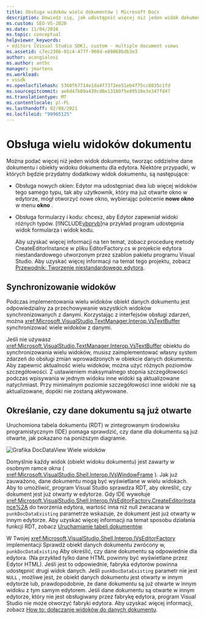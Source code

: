 ```yaml
---
title: Obsługa widoków wielu dokumentów | Microsoft Docs
description: Dowiedz się, jak udostępnić więcej niż jeden widok dokumentu przy użyciu oddzielnych danych dokumentu i obiektów widoku dokumentu dla niestandardowego edytora w Visual Studio SDK.
ms.custom: SEO-VS-2020
ms.date: 11/04/2016
ms.topic: conceptual
helpviewer_keywords:
- editors [Visual Studio SDK], custom - multiple document views
ms.assetid: c7ec2366-91c4-477f-908d-e89068bdb3e3
author: acangialosi
ms.author: anthc
manager: jmartens
ms.workload:
- vssdk
ms.openlocfilehash: 5360f67714e1da4f7372ee51eb4f75cc8835c1fd
ms.sourcegitcommit: ae6d47b09a439cd0e13180f5e89510e3e347fd47
ms.translationtype: MT
ms.contentlocale: pl-PL
ms.lasthandoff: 02/08/2021
ms.locfileid: "99965125"
---
```

# <a name="supporting-multiple-document-views"></a>Obsługa wielu widoków dokumentu
Można podać więcej niż jeden widok dokumentu, tworząc oddzielne dane dokumentu i obiekty widoku dokumentu dla edytora. Niektóre przypadki, w których będzie przydatny dodatkowy widok dokumentu, są następujące:

- Obsługa nowych okien: Edytor ma udostępniać dwa lub więcej widoków tego samego typu, tak aby użytkownik, który ma już otwarte okno w edytorze, mógł otworzyć nowe okno, wybierając polecenie **nowe okno** w menu **okno** .

- Obsługa formularzy i kodu: chcesz, aby Edytor zapewniał widoki różnych typów. [!INCLUDE[vbprvb](../code-quality/includes/vbprvb_md.md)]na przykład program udostępnia widok formularza i widok kodu.

  Aby uzyskać więcej informacji na ten temat, zobacz procedurę metody CreateEditorInstance w pliku EditorFactory.cs w projekcie edytora niestandardowego utworzonym przez szablon pakietu programu Visual Studio. Aby uzyskać więcej informacji na temat tego projektu, zobacz [Przewodnik: Tworzenie niestandardowego edytora](../extensibility/walkthrough-creating-a-custom-editor.md).

## <a name="synchronizing-views"></a>Synchronizowanie widoków
 Podczas implementowania wielu widoków obiekt danych dokumentu jest odpowiedzialny za przechowywanie wszystkich widoków synchronizowanych z danymi. Korzystając z interfejsów obsługi zdarzeń, można <xref:Microsoft.VisualStudio.TextManager.Interop.VsTextBuffer> synchronizować wiele widoków z danymi.

 Jeśli nie używasz <xref:Microsoft.VisualStudio.TextManager.Interop.VsTextBuffer> obiektu do synchronizowania wielu widoków, musisz zaimplementować własny system zdarzeń do obsługi zmian wprowadzonych w obiekcie danych dokumentu. Aby zapewnić aktualność wielu widoków, można użyć różnych poziomów szczegółowości. Z ustawieniem maksymalnego stopnia szczegółowości podczas wpisywania w jednym widoku inne widoki są aktualizowane natychmiast. Przy minimalnym poziomie szczegółowości inne widoki nie są aktualizowane, dopóki nie zostaną aktywowane.

## <a name="determining-whether-document-data-is-already-open"></a>Określanie, czy dane dokumentu są już otwarte
 Uruchomiona tabela dokumentu (RDT) w zintegrowanym środowisku programistycznym (IDE) pomaga sprawdzić, czy dane dla dokumentu są już otwarte, jak pokazano na poniższym diagramie.

 ![Grafika DocDataView](../extensibility/media/docdataview.gif "Docdataview") Wiele widoków

 Domyślnie każdy widok (obiekt widoku dokumentu) jest zawarty w osobnym ramce okna ( <xref:Microsoft.VisualStudio.Shell.Interop.IVsWindowFrame> ). Jak już zauważono, dane dokumentu mogą być wyświetlane w wielu widokach. Aby to umożliwić, program Visual Studio sprawdza RDT, aby określić, czy dokument jest już otwarty w edytorze. Gdy IDE wywołuje <xref:Microsoft.VisualStudio.Shell.Interop.IVsEditorFactory.CreateEditorInstance%2A> do tworzenia edytora, wartość inna niż null zwracana w `punkDocDataExisting` parametrze wskazuje, że dokument jest już otwarty w innym edytorze. Aby uzyskać więcej informacji na temat sposobu działania funkcji RDT, zobacz [Uruchamianie tabeli dokumentów](../extensibility/internals/running-document-table.md).

 W Twojej <xref:Microsoft.VisualStudio.Shell.Interop.IVsEditorFactory> implementacji Sprawdź obiekt danych dokumentu zwrócony w, `punkDocDataExisting` Aby określić, czy dane dokumentu są odpowiednie dla edytora. (Na przykład tylko dane HTML powinny być wyświetlane przez Edytor HTML). Jeśli jest to odpowiednie, fabryka edytorów powinna udostępnić drugi widok danych. Jeśli `punkDocDataExisting` parametr nie jest `NULL` , możliwe jest, że obiekt danych dokumentu jest otwarty w innym edytorze lub, prawdopodobnie, że dane dokumentu są już otwarte w innym widoku z tym samym edytorem. Jeśli dane dokumentu są otwarte w innym edytorze, który nie jest obsługiwany przez fabrykę edytora, program Visual Studio nie może otworzyć fabryki edytora. Aby uzyskać więcej informacji, zobacz [How to: dołączanie widoków do danych dokumentu](../extensibility/how-to-attach-views-to-document-data.md).
